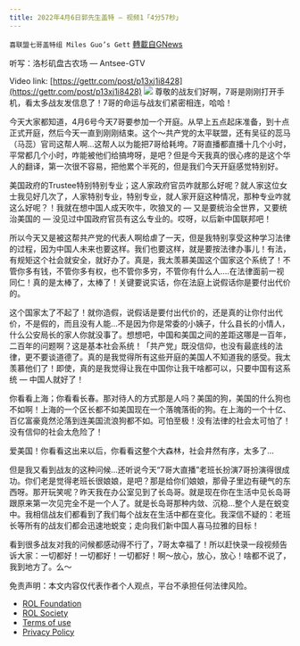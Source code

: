 ```yaml
---
title: 2022年4月6日郭先生盖特 — 视频1「4分57秒」
---
```

`喜联盟七哥盖特组 Miles Guo’s Gett` [轉載自GNews](https://gnews.org/zh-hans/2303646/)

听写：洛杉矶盘古农场 — Antsee-GTV

Video link: [https://gettr.com/post/p13xj1i8428](https://gettr.com/post/p13xj1i8428)
![](https://assets.gnews.org/wp-content/uploads/2022/04/B3A423DB-7539-40B1-AD95-04CCADE6804C.jpeg)
尊敬的战友们好啊，7哥是刚刚打开手机，看太多战友发信息了！7哥的命运与战友们紧密相连，哈哈！

今天大家都知道，4月6号今天7哥要参加一个开庭。从早上五点起床准备，到十点正式开庭，然后今天一直到刚刚结束。这个～共产党的太平联盟，还有吴征的蕊马（马蕊）官司这帮人啊…这帮人以为能把7哥给耗垮。7哥直播都直播十几个小时，平常都几个小时，咋能被他们给搞垮呀，是吧？但是今天我真的很心疼的是这个华人的翻译，第一次很不容易，把他累个半死的，但是我们今天开庭感觉特别好。

美国政府的Trustee特别特别专业；这人家政府官员咋就那么好呢？就人家这位女士我见好几次了，人家特别专业，特别专业，就人家开庭这种情况，那种专业咋就这么好呢？！我就在想中国人成天吹牛，吹狼叉的 — 又是要统治全世界，又要统治美国的 — 没见过中国政府官员有这么专业的。哎呀，以后新中国联邦吧！

所以今天又是被这帮共产党的代表人啊给虐了一天，但是我特别享受这种学习法律的过程，因为中国人未来也要这样。我们也要这样，就是要按法律办事儿！有法，有规矩这个社会就安全，就好办了。真是，我太羡慕美国这个国家这个系统了！不管你多有钱，不管你多有权，也不管你多穷，不管你有什么人….在法律面前一视同仁！真的是太棒了，太棒了！关键要说实话，你在法庭上说假话你是要付出代价的。

这个国家太了不起了！就你造假，说假话是要付出代价的，还是真的让你付出代价，不是假的，而且没有人能…不是因为你是常委的小姨子，什么县长的小情人，什么公安局长的家人你就没事了。想想吧，中国和美国之间的差距这哪是一百年，二百年的问题啊？这是基本社会系统！「共产党」既没信仰，也没有最底线的法律，更不要谈道德了。真的是我觉得所有这些开庭的美国人不知道我的感受。我太羡慕他们了！即使，真的是我觉得让我在中国你让我干啥都可以，只要中国有这系统 — 中国人就好了！

你看看上海；你看看长春。那对待人的方式那是人吗？美国的狗，美国的什么狗也不如啊！上海的一个区长都不如美国现在一个落魄落街的狗。在上海的一个十亿、百亿富豪竟然沦落到连美国流浪狗都不如。可怕至极！没有法律的社会太可怕了！没有信仰的社会太危险了！

爱美国！你看看这出来以后，你看看这整个大森林，社会井然有序，太多了…

但是我又看到战友的这种问候…还听说今天“7哥大直播”老班长扮演7哥扮演得很成功。你们老是觉得老班长很娘娘，是吧？那是给你们娘娘，那骨子里边有硬气的东西呀。那开玩笑呢？昨天我在办公室见到了长岛哥。就是现在你在生活中见长岛哥跟原来第一次见完全不是一个人了。就是长岛哥那种内敛、沉稳…整个人是在蜕变中。我相信战友们都看到了我们每个战友在生活中都在变化。我深信不疑的：老班长等所有的战友们都会迅速地蜕变；走向我们新中国人喜马拉雅的目标！

看到很多战友对我的问候都感动得不行了，7哥太幸福了！所以赶快录一段视频告诉大家：一切都好！一切都好！一切都好！啊～放心，放心，放心！啥都不说了，我到地方了。么～

 

免责声明：本文内容仅代表作者个人观点，平台不承担任何法律风险。

- [ROL Foundation](https://rolfoundation.org/)
- [ROL Society](https://rolsociety.org/)
- [Terms of use](https://gnews.org/terms-of-use-3/)
- [Privacy Policy](https://gnews.org/privacy-policy/)
